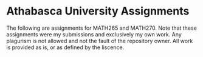# Athabasca University Assignments

The following are assignments for MATH265 and MATH270. Note that these assignments were my submissions and exclusively my own work. 
Any plagurism is not allowed and not the fault of the repository owner. All work is provided as is, or as defined by the liscence.
